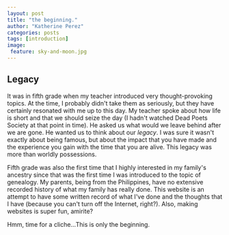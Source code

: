 ```yaml
---
layout: post
title: "the beginning."
author: "Katherine Perez"
categories: posts 
tags: [introduction]
image:
 feature: sky-and-moon.jpg
---
```


## Legacy
It was in fifth grade when my teacher introduced very thought-provoking topics. At the time, I probably didn't take them as seriously, but they have certainly resonated with me up to this day. My teacher spoke about how life is short and that we should seize the day (I hadn't watched Dead Poets Society at that point in time). He asked us what would we leave behind after we are gone. He wanted us to think about our *legacy*. I was sure it wasn't exactly about being famous, but about the impact that you have made and the experience you gain with the time that you are alive. This legacy was more than worldly possessions.

Fifth grade was also the first time that I highly interested in my family's ancestry since that was the first time I was introduced to the topic of genealogy. My parents, being from the Philippines, have no extensive recorded history of what my family has really done. This website is an attempt to have some written record of what I've done and the thoughts that I have (because you can't turn off the Internet, right?). Also, making websites is super fun, amirite?

Hmm, time for a cliche...This is only the beginning. 
